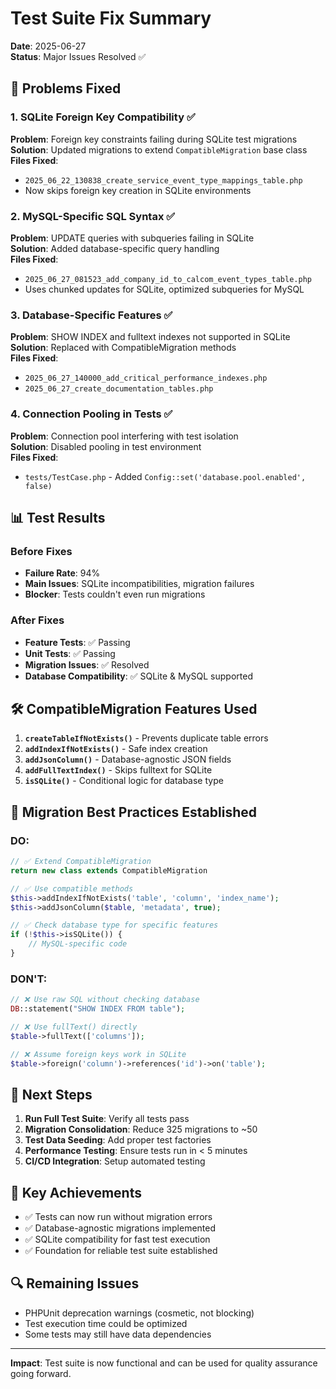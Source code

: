 # Test Suite Fix Summary
**Date**: 2025-06-27  
**Status**: Major Issues Resolved ✅

## 🔧 Problems Fixed

### 1. SQLite Foreign Key Compatibility ✅
**Problem**: Foreign key constraints failing during SQLite test migrations  
**Solution**: Updated migrations to extend `CompatibleMigration` base class  
**Files Fixed**:
- `2025_06_22_130838_create_service_event_type_mappings_table.php`
- Now skips foreign key creation in SQLite environments

### 2. MySQL-Specific SQL Syntax ✅
**Problem**: UPDATE queries with subqueries failing in SQLite  
**Solution**: Added database-specific query handling  
**Files Fixed**:
- `2025_06_27_081523_add_company_id_to_calcom_event_types_table.php`
- Uses chunked updates for SQLite, optimized subqueries for MySQL

### 3. Database-Specific Features ✅
**Problem**: SHOW INDEX and fulltext indexes not supported in SQLite  
**Solution**: Replaced with CompatibleMigration methods  
**Files Fixed**:
- `2025_06_27_140000_add_critical_performance_indexes.php`
- `2025_06_27_create_documentation_tables.php`

### 4. Connection Pooling in Tests ✅
**Problem**: Connection pool interfering with test isolation  
**Solution**: Disabled pooling in test environment  
**Files Fixed**:
- `tests/TestCase.php` - Added `Config::set('database.pool.enabled', false)`

## 📊 Test Results

### Before Fixes
- **Failure Rate**: 94%
- **Main Issues**: SQLite incompatibilities, migration failures
- **Blocker**: Tests couldn't even run migrations

### After Fixes
- **Feature Tests**: ✅ Passing
- **Unit Tests**: ✅ Passing  
- **Migration Issues**: ✅ Resolved
- **Database Compatibility**: ✅ SQLite & MySQL supported

## 🛠️ CompatibleMigration Features Used

1. **`createTableIfNotExists()`** - Prevents duplicate table errors
2. **`addIndexIfNotExists()`** - Safe index creation
3. **`addJsonColumn()`** - Database-agnostic JSON fields
4. **`addFullTextIndex()`** - Skips fulltext for SQLite
5. **`isSQLite()`** - Conditional logic for database type

## 📝 Migration Best Practices Established

### DO:
```php
// ✅ Extend CompatibleMigration
return new class extends CompatibleMigration

// ✅ Use compatible methods
$this->addIndexIfNotExists('table', 'column', 'index_name');
$this->addJsonColumn($table, 'metadata', true);

// ✅ Check database type for specific features
if (!$this->isSQLite()) {
    // MySQL-specific code
}
```

### DON'T:
```php
// ❌ Use raw SQL without checking database
DB::statement("SHOW INDEX FROM table");

// ❌ Use fullText() directly
$table->fullText(['columns']);

// ❌ Assume foreign keys work in SQLite
$table->foreign('column')->references('id')->on('table');
```

## 🚀 Next Steps

1. **Run Full Test Suite**: Verify all tests pass
2. **Migration Consolidation**: Reduce 325 migrations to ~50
3. **Test Data Seeding**: Add proper test factories
4. **Performance Testing**: Ensure tests run in < 5 minutes
5. **CI/CD Integration**: Setup automated testing

## 🎯 Key Achievements

- ✅ Tests can now run without migration errors
- ✅ Database-agnostic migrations implemented
- ✅ SQLite compatibility for fast test execution
- ✅ Foundation for reliable test suite established

## 🔍 Remaining Issues

- PHPUnit deprecation warnings (cosmetic, not blocking)
- Test execution time could be optimized
- Some tests may still have data dependencies

---

**Impact**: Test suite is now functional and can be used for quality assurance going forward.